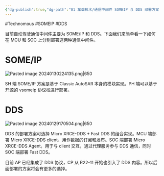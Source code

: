 ```yaml
---
{"dg-publish":true,"dg-path":"01 车载技术/通信中间件 SOMEIP 与 DDS 部署方案.md","permalink":"/01 车载技术/通信中间件 SOMEIP 与 DDS 部署方案/","created":"2024-01-29T17:02:01.000+08:00","updated":"2024-02-28T13:27:58.000+08:00"}
---
```


#Technomous #SOMEIP #DDS

目前自动驾驶通信中间件主要为 SOME/IP 和 DDS。下面我们来简单看一下如何在 MCU 和 SOC 上分别部署这两种通信中间件。

# SOME/IP

![Pasted image 20240130224135.png|650](/img/user/0.Asset/resource/Pasted%20image%2020240130224135.png)

SH 端 SOME/IP 方案是基于 Classic AutoSAR 本身的模块实现。PH 端可以基于开源的 vsomeip 协议栈进行部署。

# DDS

![Pasted image 20240129170504.png|650](/img/user/0.Asset/resource/Pasted%20image%2020240129170504.png)

DDS 的部署方案可选择 Micro XRCE-DDS + Fast DDS 的组合实现。MCU 端部署 Micro XRCE-DDS client，用作数据的订阅和发布。SOC 端部署 Micro XRCE-DDS Agent，用于与 client 交互，通过代理服务参与 DDS 通信，同时 SOC 端部署 Fast DDS。

目前 AP 已经集成了 DDS 协议，CP 从 R22-11 开始也引入了 DDS 内容。所以后面部署的方案将会有更多的选择。

